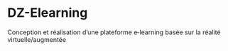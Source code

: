 # DZ-Elearning

Conception et réalisation d’une plateforme e‑learning basée sur la réalité virtuelle/augmentée
